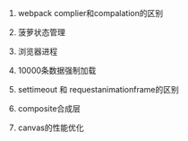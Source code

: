 1. webpack complier和compalation的区别

2. 菠萝状态管理

3. 浏览器进程

4. 10000条数据强制加载

5. settimeout 和 requestanimationframe的区别

6. composite合成层

7. canvas的性能优化




